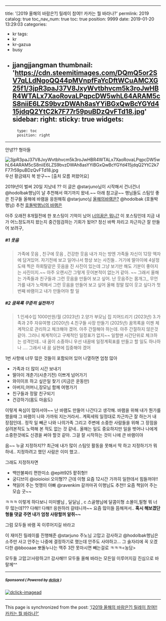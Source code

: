 
---
title: '[2019 올해의 바람은?]  릴레이 참여!!  카카는 뭘 바라나?'
permlink: 2019
catalog: true
toc_nav_num: true
toc: true
position: 9999
date: 2019-01-20 13:29:03
categories:
- kr
tags:
- kr
- kr-gazua
- busy
- jjangjjangman
thumbnail: 'https://cdn.steemitimages.com/DQmQ5or2SV7qLLdNgoQQ44pMVnpfFaYcDftWCuAMCXG25f1/3jpR3paJ37V8JxyWvtbhvcm5k3roJwHBR4WTALx7XaoRovaLPqpcDW5whL64ARAM5cS8niiE6LZS9bvzDWAh8asYYiBGxQwBcYGYd415jdqQ2YtC2k7F77r59puBDzQvFTd18.jpg'
sidebar:
    right:
        sticky: true
widgets:
    -
        type: toc
        position: right
---


안녕?? 형아들 


![3jpR3paJ37V8JxyWvtbhvcm5k3roJwHBR4WTALx7XaoRovaLPqpcDW5whL64ARAM5cS8niiE6LZS9bvzDWAh8asYYiBGxQwBcYGYd415jdqQ2YtC2k7F77r59puBDzQvFTd18.jpg](https://cdn.steemitimages.com/DQmQ5or2SV7qLLdNgoQQ44pMVnpfFaYcDftWCuAMCXG25f1/3jpR3paJ37V8JxyWvtbhvcm5k3roJwHBR4WTALx7XaoRovaLPqpcDW5whL64ARAM5cS8niiE6LZS9bvzDWAh8asYYiBGxQwBcYGYd415jdqQ2YtC2k7F77r59puBDzQvFTd18.jpg)
우선 황금돼지 복 받구~~  [출처 모름 퍼왔어요]

2019년이 벌써 20일 지났네 ?? 
이 글은 @starjuno님이 시작해서 건너건너 @hodolbak행님이 날 추천해서
여기까지 왔네.~~ 
아래 참고글~~ 행님들도 스팀잇 좋은 친구들 올해에 바램을 응원해줘
@starjuno님 [올해의바램은?](https://steemit.com/kr/@starjuno/2019)
@hodolbak (호돌박 행님) 추천 [호돌박행님의 바램은](https://steemit.com/kr/@hodolbak/019--1547712873076)

아주 오래전 8개월전에 한 포스팅이 기억이 났어
[너의꿈은 뭐니?](https://steemit.com/flightsimulation/@kibumh/6xtumr)
이 포스팅인데 지금 내가 어느정도까지 왔는지 중간점검하는 기회가 됬어?
정신 바짝 차리고 차근차근 잘 만들어 보려구,

##### #1 웃음
> 가족에 웃음 , 친구에 웃음 , 건강한 웃음
    내가 자는 방엔 가족들 자신이 12장 액자에 담겨있어.
    자기전에 보고 일어나서 항상 보는 사진들..  거기에 딸아이에
    4살정도때  찍은 하회탈같은 웃음을 진 사진이 있는데 그냥 보기만 해도 기분이
    좋아지는 사진이지.~~  아주 오랜시간  그렇게 웃어본적이 없는거 같아. ~~ 
    그래서 올해는 가족들과 친구들과 그런 웃음을 만들어 보고 싶어. 
    난 웃음주는 몸개그,, 무언가를 내가 노력해서 그런 웃음을 만들어 보고 싶어
    올해 정말 많이 웃고 싶다가 첫번째 바램이고 내가 만들어야 할 일
     
    
##### #2 꿈목록 꾸준히 실천하기
> 1.인세수입 1000만원/월  (2023년)
   2.양가 부모님 집 지어드리기 (2023년)
   3.가족과 2주 자유여행  (2020년)
   4.친구들 사장 만들기 (2025년)
  꿈목록을 이젠 체계적으로 관리하고 체크해야 겠어. 
 아주 간절해야 하는데. 아주 간절하지 않은것 같아. 
 그러니 체계적이고 구체적인 일정표가 없지~~ 
 일할땐 시간단위로 체크하는 성격인데..  내 꿈이 소중하니 우선 내꿈에 일정계획표를
 만들고 할 일도 하나하나 .... 그래서 내 꿈 실현에 집중해야 겠어


1번 사항에 너무 많은 것들이 포함되어 있어
나열하면 엄청 많아
 - 가족과 더 많이 시간 보내기
 - 딸아이 개춘기(사춘기전) 이쁘게 넘어가기
 - 와이이프 하고 싶은일 찿기 (지금은 운동만)
 - 아버지,어머니,장모님 함께 여행가기
 - 친구들과 정말 친구되기
 - 건강하기(몸도 마음도)

이렇게 욕심이 많아서야~~ 
난 바램도 만들어 나간다고 생각해. 
바램을 위해 내가 뭔가를 했을때 그 바램이 나와 가까워 지는거라서..
계획세워 일정대로 차근차근 잘 하는거 내 장점인데.. 정작 일 빼곤
나와 나의가족 그리고 주변에 소중한 사람들을 위해 그 장점을 살려본적도
노력해 본 적도 없는 것 같네.. 올해는 일도 중요하지만 일을 벗어나 나에게 
소중한것에도 신경을 써야 할것 같아.  그걸 잘 시작하는 것이 나에 큰 바램이야

음~~ 누굴 지정하지?? 최근에 내가 많이 스팀잇 활동을 못해서 딱 하고 지정하기가
뭐하네.. 지정하려고 했던 사람은 이미 했고..

그래도 지정하자면 
- 백만불짜리 편한미소 @epitt925 팥쥐형!!
- 궁디브이 @ioioioioi 오이형??  근데 이형 요즘 12시간 가까히 일한데서 힘들꺼야!!
- 책읽어 주는 멋쟁이 아빠 @ravenkim 갈까마귀 이행님도 추천!! 요즘 책읽어 주는 모습 굿~~

ㅋㅋㅋ 이렇게 하다보니 미미별님 , 딜딜님 , c 스골행님에 달콤이형 
소몰이,필형  뭐 너무 많는데???  다해!! 다해!! 응원하러 갈테니까~~ 
요즘 많이들 뜸해져서.. **혹시 해보겠단 형들 댓글 주면 내가 엄청 사랑할꺼 알쥐~~**

그럼 모두들 바램 꼭 이루어지길 바라고 

이 재미진 릴레이를 진행해준 @starjuno 주노님 고맙고 감사하고
@hodolbak행님은 소주만 사고 안주는 나중에 결정하기로 했는데
안주도 사야하고... 그 술자리에 꼭 오겠다한 @bbooaae 뽀돌누나는 
맥주 3잔 못마시면 빼는걸로 ㅋㅋㅋ<농담> 

모두들 고맙고!사랑하고!! 감사해!!!
모두들 올해 바라는 모든일 이루어지길 진심으로 바랄께^^
 




---

#####  <sub> **Sponsored ( Powered by [dclick](https://www.dclick.io) )** </sub>
[![dclick-imagead](https://s3.ap-northeast-2.amazonaws.com/dclick/image/jaydih/1546581852280.jpeg)](https://api.dclick.io/v1/c?x=eyJhbGciOiJIUzI1NiIsInR5cCI6IkpXVCJ9.eyJjIjoia2lidW1oIiwicyI6IjIwMTkiLCJhIjpbImktMTIxIl0sInVybCI6Imh0dHBzOi8vc3RlZW1pdC5jb20va3IvQGpheWRpaC8tc2hhcmUyc3RlZW0tc25zLS0xNTQ1NDYyODgwNzE5IiwiaWF0IjoxNTQ3OTkxMzc5LCJleHAiOjE4NjMzNTEzNzl9.9UYHIa1YicE7HE1-fMJnIDYNbJWfckwZ2y6UxPkUAbY)

- - -

This page is synchronized from the post: ['[2019 올해의 바람은?]  릴레이 참여!!  카카는 뭘 바라나?'](https://steemit.com/@kibumh/2019)
